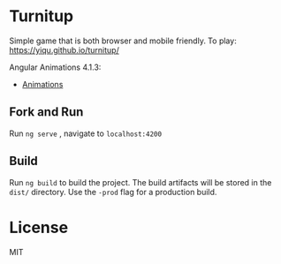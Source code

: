 # Turnitup

Simple game that is both browser and mobile friendly. To play: https://yiqu.github.io/turnitup/

Angular Animations 4.1.3:
 - [Animations](https://angular.io/guide/animations)

## Fork and Run

Run `ng serve` , navigate to `localhost:4200`

## Build

Run `ng build` to build the project. The build artifacts will be stored in the `dist/` directory. Use the `-prod` flag for a production build.

# License

MIT

